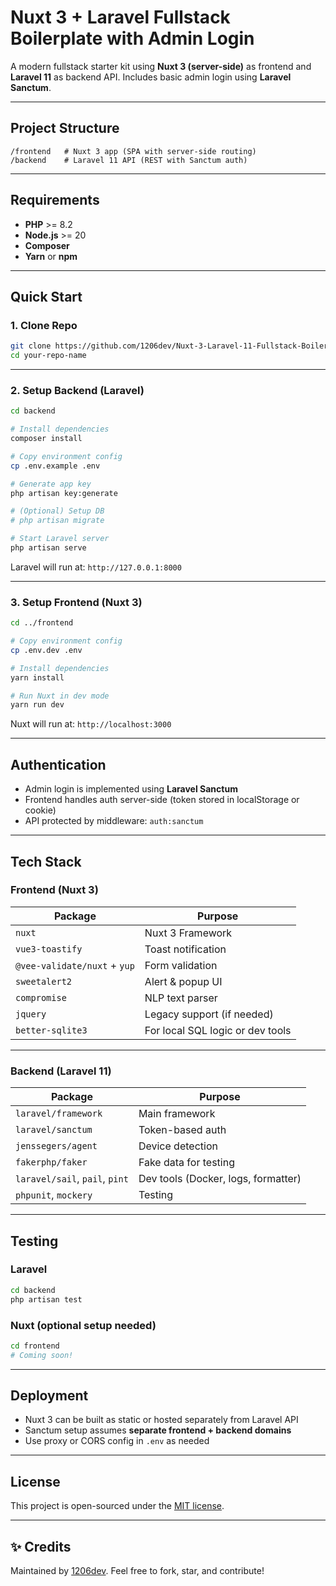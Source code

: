 # Nuxt 3 + Laravel Fullstack Boilerplate with Admin Login

A modern fullstack starter kit using **Nuxt 3 (server-side)** as frontend and **Laravel 11** as backend API. Includes basic admin login using **Laravel Sanctum**.

---

## Project Structure

```
/frontend   # Nuxt 3 app (SPA with server-side routing)
/backend    # Laravel 11 API (REST with Sanctum auth)
```

---

## Requirements

- **PHP** >= 8.2
- **Node.js** >= 20
- **Composer**
- **Yarn** or **npm**

---

## Quick Start

### 1. Clone Repo
```bash
git clone https://github.com/1206dev/Nuxt-3-Laravel-11-Fullstack-Boilerplate-with-Admin-Login-Server-Side.git your-repo-name
cd your-repo-name
```

---

### 2. Setup Backend (Laravel)
```bash
cd backend

# Install dependencies
composer install

# Copy environment config
cp .env.example .env

# Generate app key
php artisan key:generate

# (Optional) Setup DB
# php artisan migrate

# Start Laravel server
php artisan serve
```

Laravel will run at: `http://127.0.0.1:8000`

---

### 3. Setup Frontend (Nuxt 3)
```bash
cd ../frontend

# Copy environment config
cp .env.dev .env

# Install dependencies
yarn install

# Run Nuxt in dev mode
yarn run dev
```

Nuxt will run at: `http://localhost:3000`

---

## Authentication

- Admin login is implemented using **Laravel Sanctum**
- Frontend handles auth server-side (token stored in localStorage or cookie)
- API protected by middleware: `auth:sanctum`

---

## Tech Stack

### Frontend (Nuxt 3)
| Package | Purpose |
|--------|---------|
| `nuxt` | Nuxt 3 Framework |
| `vue3-toastify` | Toast notification |
| `@vee-validate/nuxt` + `yup` | Form validation |
| `sweetalert2` | Alert & popup UI |
| `compromise` | NLP text parser |
| `jquery` | Legacy support (if needed) |
| `better-sqlite3` | For local SQL logic or dev tools |

---

### Backend (Laravel 11)
| Package | Purpose |
|--------|---------|
| `laravel/framework` | Main framework |
| `laravel/sanctum` | Token-based auth |
| `jenssegers/agent` | Device detection |
| `fakerphp/faker` | Fake data for testing |
| `laravel/sail`, `pail`, `pint` | Dev tools (Docker, logs, formatter) |
| `phpunit`, `mockery` | Testing |

---

## Testing

### Laravel
```bash
cd backend
php artisan test
```

### Nuxt (optional setup needed)
```bash
cd frontend
# Coming soon!
```

---

## Deployment

- Nuxt 3 can be built as static or hosted separately from Laravel API
- Sanctum setup assumes **separate frontend + backend domains**
- Use proxy or CORS config in `.env` as needed

---

## License

This project is open-sourced under the [MIT license](https://github.com/1206dev/Nuxt-3-Laravel-11-Fullstack-Boilerplate-with-Admin-Login-Server-Side/blob/master/LICENSE).

---

## ✨ Credits

Maintained by [1206dev](https://github.com/1206dev). Feel free to fork, star, and contribute!
